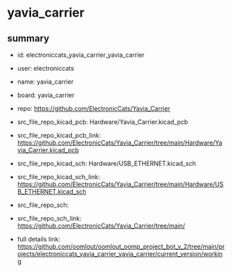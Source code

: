 # yavia_carrier
 
## summary 
* id: electroniccats_yavia_carrier_yavia_carrier
* user: electroniccats
* name: yavia_carrier
* board: yavia_carrier
* repo: https://github.com/ElectronicCats/Yavia_Carrier
* src_file_repo_kicad_pcb: Hardware/Yavia_Carrier.kicad_pcb
* src_file_repo_kicad_pcb_link: https://github.com/ElectronicCats/Yavia_Carrier/tree/main/Hardware/Yavia_Carrier.kicad_pcb
* src_file_repo_kicad_sch: Hardware/USB_ETHERNET.kicad_sch
* src_file_repo_kicad_sch_link: https://github.com/ElectronicCats/Yavia_Carrier/tree/main/Hardware/USB_ETHERNET.kicad_sch

* src_file_repo_sch: 
* src_file_repo_sch_link: https://github.com/ElectronicCats/Yavia_Carrier/tree/main/
* full details link: https://github.com/oomlout/oomlout_oomp_project_bot_v_2/tree/main/projects/electroniccats_yavia_carrier_yavia_carrier/current_version/working  






